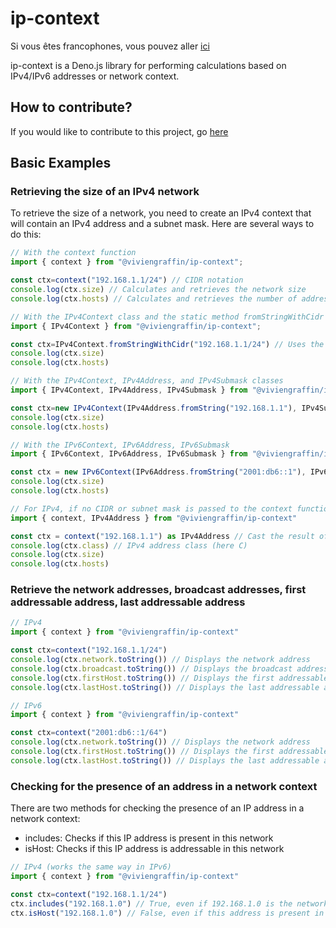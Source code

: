 # ip-context

Si vous êtes francophones, vous pouvez aller [ici](LISEZ_MOI.md)

ip-context is a Deno.js library for performing calculations based on IPv4/IPv6 addresses or network context.

## How to contribute?

If you would like to contribute to this project, go [here](HOW_TO_CONTRIBUTE.md)

## Basic Examples

### Retrieving the size of an IPv4 network

To retrieve the size of a network, you need to create an IPv4 context that
will contain an IPv4 address and a subnet mask. Here are several ways to do this:

```ts
// With the context function
import { context } from "@viviengraffin/ip-context";

const ctx=context("192.168.1.1/24") // CIDR notation
console.log(ctx.size) // Calculates and retrieves the network size
console.log(ctx.hosts) // Calculates and retrieves the number of addressable IP addresses in this network

// With the IPv4Context class and the static method fromStringWithCidr
import { IPv4Context } from "@viviengraffin/ip-context";

const ctx=IPv4Context.fromStringWithCidr("192.168.1.1/24") // Uses the IPv4Context class to directly determine the type
console.log(ctx.size)
console.log(ctx.hosts)

// With the IPv4Context, IPv4Address, and IPv4Submask classes
import { IPv4Context, IPv4Address, IPv4Submask } from "@viviengraffin/ip-context"

const ctx=new IPv4Context(IPv4Address.fromString("192.168.1.1"), IPv4Submask.fromCidr(24)) // Uses the classes to build the network context
console.log(ctx.size)
console.log(ctx.hosts)

// With the IPv6Context, IPv6Address, IPv6Submask
import { IPv6Context, IPv6Address, IPv6Submask } from "@viviengraffin/ip-context"

const ctx = new IPv6Context(IPv6Address.fromString("2001:db6::1"), IPv6Submask.fromCidr(64))
console.log(ctx.size)
console.log(ctx.hosts)

// For IPv4, if no CIDR or subnet mask is passed to the context function, it is based on the IPv4 class.
import { context, IPv4Address } from "@viviengraffin/ip-context"

const ctx = context("192.168.1.1") as IPv4Address // Cast the result of context so that TypeScript understands that we are expecting an instance of IPv4Context
console.log(ctx.class) // IPv4 address class (here C)
console.log(ctx.size)
console.log(ctx.hosts)
```

### Retrieve the network addresses, broadcast addresses, first addressable address, last addressable address

```ts
// IPv4
import { context } from "@viviengraffin/ip-context"

const ctx=context("192.168.1.1/24")
console.log(ctx.network.toString()) // Displays the network address
console.log(ctx.broadcast.toString()) // Displays the broadcast address
console.log(ctx.firstHost.toString()) // Displays the first addressable address
console.log(ctx.lastHost.toString()) // Displays the last addressable address

// IPv6
import { context } from "@viviengraffin/ip-context"

const ctx=context("2001:db6::1/64")
console.log(ctx.network.toString()) // Displays the network address
console.log(ctx.firstHost.toString()) // Displays the first addressable address
console.log(ctx.lastHost.toString()) // Displays the last addressable address
```

### Checking for the presence of an address in a network context

There are two methods for checking the presence of an IP address in a network context:

- includes: Checks if this IP address is present in this network
- isHost: Checks if this IP address is addressable in this network

```ts
// IPv4 (works the same way in IPv6)
import { context } from "@viviengraffin/ip-context"

const ctx=context("192.168.1.1/24")
ctx.includes("192.168.1.0") // True, even if 192.168.1.0 is the network address, it is present in this network
ctx.isHost("192.168.1.0") // False, even if this address is present in this network, it is the network address that is not addressable
```